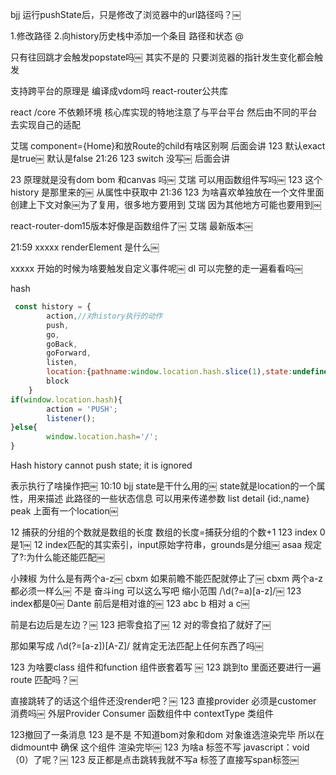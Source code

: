 
bjj
运行pushState后，只是修改了浏览器中的url路径吗？￼

1.修改路径
2.向history历史栈中添加一个条目 路径和状态 
@


只有往回跳才会触发popstate吗￼
其实不是的
只要浏览器的指针发生变化都会触发



支持跨平台的原理是  编译成vdom吗
react-router公共库

react /core
不依赖环境 
核心库实现的特地注意了与平台平台
然后由不同的平台去实现自己的适配

艾瑞
component={Home}和放Route的child有啥区别啊 后面会讲
123
默认exact 是true￼ 默认是false
21:26
123
switch 没写￼ 后面会讲



23
原理就是没有dom bom 和canvas 吗￼
艾瑞
可以用函数组件写吗￼
123
这个history 是那里来的￼ 从属性中获取中
21:36
123
为啥喜欢单独放在一个文件里面创建上下文对象￼为了复用，很多地方要用到
艾瑞
因为其他地方可能也要用到￼


react-router-dom15版本好像是函数组件了￼
艾瑞
最新版本￼



21:59
xxxxx
renderElement 是什么￼



xxxxx
开始的时候为啥要触发自定义事件呢￼
dl
可以完整的走一遍看看吗￼


hash
```js
 const history = {
        action,//对history执行的动作
        push,
        go,
        goBack,
        goForward,
        listen,
        location:{pathname:window.location.hash.slice(1),state:undefined},
        block
    }
if(window.location.hash){
        action = 'PUSH';
        listener();
}else{
        window.location.hash='/';
}
```


Hash history cannot push state; it is ignored



表示执行了啥操作把￼
10:10
bjj
state是干什么用的￼
state就是location的一个属性，用来描述 此路径的一些状态信息
可以用来传递参数
list
detail {id:,name}
peak
上面有一个location￼




12
捕获的分组的个数就是数组的长度
数组的长度=捕获分组的个数+1
123
index 0 是1￼
12
index匹配的其实索引，input原始字符串，grounds是分组￼
asaa
规定了?:为什么能还能匹配￼



小辣椒
为什么是有两个a-z￼
cbxm
如果前瞻不能匹配就停止了￼
cbxm
两个a-z都必须一样么￼ 不是
奋斗ing
可以这么写吧 缩小范围 /\d(?=a)[a-z]/￼
123
index都是0￼
Dante
前后是相对谁的￼
123
abc  b 相对 a  c￼


前是右边后是左边？￼
123
把零食掐了￼
12
对的零食掐了就好了￼


那如果写成 /\d(?=[a-z])[A-Z]/ 就肯定无法匹配上任何东西了吗￼





123
为啥要class 组件和function 组件嵌套着写  ￼
123
 跳到to 里面还要进行一遍 route 匹配吗？￼

直接跳转了的话这个组件还没render吧？￼
123
直接provider 必须是customer 消费吗￼
外层Provider
Consumer 函数组件中
contextType 类组件


123撤回了一条消息
123
是不是 不知道bom对象和dom 对象谁选渲染完毕  所以在didmount中 确保 这个组件 渲染完毕￼
123
为啥a 标签不写 javascript：void（0）了呢？￼
123
反正都是点击跳转我就不写a 标签了直接写span标签￼

